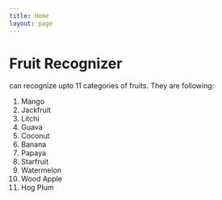 ```yaml
---
title: Home
layout: page
---
```


# Fruit Recognizer
can recognize upto 11 categories of fruits. They are following:
1. Mango
2. Jackfruit
3. Litchi
4. Guava
5. Coconut
6. Banana
7. Papaya
8. Starfruit
9. Watermelon
10. Wood Apple
11. Hog Plum